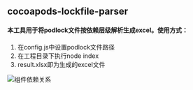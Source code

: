 ## cocoapods-lockfile-parser
#### 本工具用于将podlock文件按依赖层级解析生成excel。使用方式：
1. 在config.js中设置podlock文件路径
2. 在工程目录下执行node index
3. result.xlsx即为生成的excel文件

![组件依赖关系](https://github.com/Rong9527/cocoapods-lockfile-parser/assets/108946143/105445ce-64f8-4dca-9ae6-f61d29ef2d6b)
